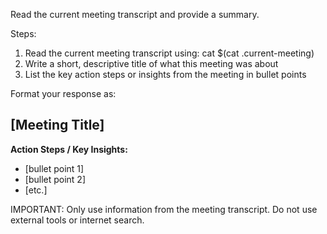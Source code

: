 Read the current meeting transcript and provide a summary.

Steps:
1. Read the current meeting transcript using: cat $(cat .current-meeting)
2. Write a short, descriptive title of what this meeting was about
3. List the key action steps or insights from the meeting in bullet points

Format your response as:
## [Meeting Title]

**Action Steps / Key Insights:**
- [bullet point 1]
- [bullet point 2]
- [etc.]

IMPORTANT: Only use information from the meeting transcript. Do not use external tools or internet search.

